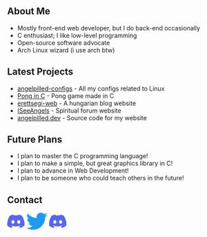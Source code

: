 ## About Me
- Mostly front-end web developer, but I do back-end occasionally
- C enthusiast; I like low-level programming
- Open-source software advocate
- Arch Linux wizard (i use arch btw)

## Latest Projects
- [angelpilled-configs](https://github.com/angelpilled/angelpilled-configs) - All my configs related to Linux
- [Pong in C](https://github.com/angelpilled/Pong) - Pong game made in C
- [erettsegi-web](https://github.com/angelpilled/erettsegi-web) - A hungarian blog website
- [ISeeAngels](https://github.com/angelpilled/ISeeAngels) - Spiritual forum website
- [angelpilled.dev](https://github.com/angelpilled/angelpilled.dev) - Source code for my website

## Future Plans
- I plan to master the C programming language!
- I plan to make a simple, but great graphics library in C!
- I plan to advance in Web Development!
- I plan to be someone who could teach others in the future!

## Contact
[<img src="imgs/discord-icon.svg" height="40em" align="center" alt="Discord Server" title="Discord Server">](https://discord.gg/k2YFxCbjS)
[<img src="imgs/Logo_of_Twitter.svg.png" height="40em" align="center" alt="Twitter" title="Twitter">](https://twitter.com/angelpilled_dev)
[<img src="imgs/discord-icon.svg" height="40em" align="center" alt="Discord Server" title="Discord Server">](https://discord.gg/k2YFxCbjS)
